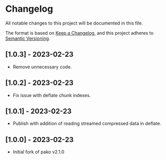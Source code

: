 # Changelog

All notable changes to this project will be documented in this file.

The format is based on [Keep a Changelog](https://keepachangelog.com/en/1.0.0/),
and this project adheres to [Semantic Versioning](https://semver.org/spec/v2.0.0.html).

## [1.0.3] - 2023-02-23

- Remove unnecessary code.

## [1.0.2] - 2023-02-23

- Fix issue with deflate chunk indexes.

## [1.0.1] - 2023-02-23

- Publish with addition of reading streamed compressed data in deflate.

## [1.0.0] - 2023-02-23

- Initial fork of pako v2.1.0
